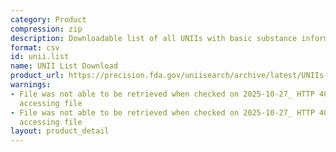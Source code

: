 ```yaml
---
category: Product
compression: zip
description: Downloadable list of all UNIIs with basic substance information
format: csv
id: unii.list
name: UNII List Download
product_url: https://precision.fda.gov/uniisearch/archive/latest/UNIIs.zip
warnings:
- File was not able to be retrieved when checked on 2025-10-27_ HTTP 403 error when
  accessing file
- File was not able to be retrieved when checked on 2025-10-27_ HTTP 403 error when
  accessing file
layout: product_detail
---
```


